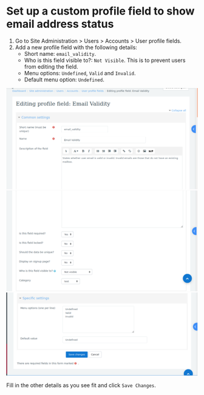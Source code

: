 # Set up a custom profile field to show email address status

1.  Go to Site Administration > Users > Accounts > User profile fields.
2.  Add a new profile field with the following details:
    - Short name: `email_validity`.
    - Who is this field visible to?: `Not Visible`. This is to prevent users from editing the field.
    - Menu options: `Undefined`, `Valid` and `Invalid`.
    - Default menu option: `Undefined`.

![Screenshot](../img/email-validity-1.png)
![Screenshot](../img/email-validity-2.png)
![Screenshot](../img/email-validity-3.png)

Fill in the other details as you see fit and click `Save Changes`.
